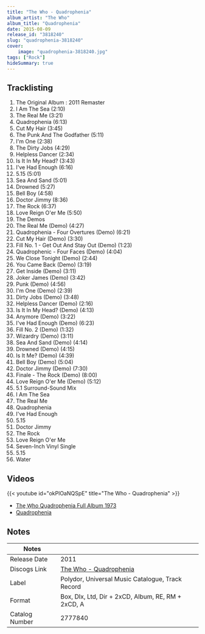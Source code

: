 ```yaml
---
title: "The Who - Quadrophenia"
album_artist: "The Who"
album_title: "Quadrophenia"
date: 2015-08-09
release_id: "3818240"
slug: "quadrophenia-3818240"
cover:
    image: "quadrophenia-3818240.jpg"
tags: ["Rock"]
hideSummary: true
---
```


## Tracklisting
1. The Original Album : 2011 Remaster
2. I Am The Sea (2:10)
3. The Real Me (3:21)
4. Quadrophenia (6:13)
5. Cut My Hair (3:45)
6. The Punk And The Godfather (5:11)
7. I'm One (2:38)
8. The Dirty Jobs (4:29)
9. Helpless Dancer (2:34)
10. Is It In My Head? (3:43)
11. I've Had Enough (6:16)
12. 5.15 (5:01)
13. Sea And Sand (5:01)
14. Drowned (5:27)
15. Bell Boy (4:58)
16. Doctor Jimmy (8:36)
17. The Rock (6:37)
18. Love Reign O'er Me (5:50)
19. The Demos
20. The Real Me (Demo) (4:27)
21. Quadrophenia - Four Overtures (Demo) (6:21)
22. Cut My Hair (Demo) (3:30)
23. Fill No. 1 - Get Out And Stay Out (Demo) (1:23)
24. Quadrophenic - Four Faces (Demo) (4:04)
25. We Close Tonight (Demo) (2:44)
26. You Came Back (Demo) (3:19)
27. Get Inside (Demo) (3:11)
28. Joker James (Demo) (3:42)
29. Punk (Demo) (4:56)
30. I'm One (Demo) (2:39)
31. Dirty Jobs (Demo) (3:48)
32. Helpless Dancer (Demo) (2:16)
33. Is It In My Head? (Demo) (4:13)
34. Anymore (Demo) (3:22)
35. I've Had Enough (Demo) (6:23)
36. Fill No. 2 (Demo) (1:32)
37. Wizardry (Demo) (3:11)
38. Sea And Sand (Demo) (4:14)
39. Drowned (Demo) (4:15)
40. Is It Me? (Demo) (4:39)
41. Bell Boy (Demo) (5:04)
42. Doctor Jimmy (Demo) (7:30)
43. Finale - The Rock (Demo) (8:00)
44. Love Reign O'er Me (Demo) (5:12)
45. 5.1 Surround-Sound Mix
46. I Am The Sea
47. The Real Me
48. Quadrophenia
49. I've Had Enough
50. 5.15
51. Doctor Jimmy
52. The Rock
53. Love Reign O'er Me
54. Seven-Inch Vinyl Single
55. 5.15
56. Water

## Videos
{{< youtube id="okPlOaNQSpE" title="The Who - Quadrophenia" >}}
- [The̲ W̲ho   Qu̲adrophe̲nia Full Album 1973](https://www.youtube.com/watch?v=11_ZE5ATDq4)
- [Quadrophenia](https://www.youtube.com/watch?v=_oRkeKVWayg)

## Notes

| Notes          |             |
| ---------------| ----------- |
| Release Date   | 2011 |
| Discogs Link   | [The Who - Quadrophenia](https://www.discogs.com/release/3818240) |
| Label          | Polydor, Universal Music Catalogue, Track Record |
| Format         | Box, Dlx, Ltd, Dir + 2xCD, Album, RE, RM + 2xCD, A |
| Catalog Number | 2777840 |

